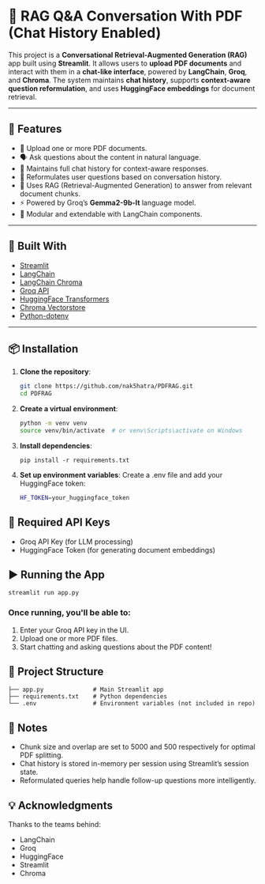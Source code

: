 # 🧠 RAG Q&A Conversation With PDF (Chat History Enabled)

This project is a **Conversational Retrieval-Augmented Generation (RAG)** app built using **Streamlit**. It allows users to **upload PDF documents** and interact with them in a **chat-like interface**, powered by **LangChain**, **Groq**, and **Chroma**. The system maintains **chat history**, supports **context-aware question reformulation**, and uses **HuggingFace embeddings** for document retrieval.

---

## 🚀 Features

- 📄 Upload one or more PDF documents.
- 🗣️ Ask questions about the content in natural language.
- 💬 Maintains full chat history for context-aware responses.
- 🔁 Reformulates user questions based on conversation history.
- 🧠 Uses RAG (Retrieval-Augmented Generation) to answer from relevant document chunks.
- ⚡ Powered by Groq’s **Gemma2-9b-It** language model.
- 🧩 Modular and extendable with LangChain components.

---

## 🧰 Built With

- [Streamlit](https://streamlit.io/)
- [LangChain](https://www.langchain.com/)
- [LangChain Chroma](https://python.langchain.com/docs/integrations/vectorstores/chroma)
- [Groq API](https://console.groq.com/)
- [HuggingFace Transformers](https://huggingface.co/)
- [Chroma Vectorstore](https://www.trychroma.com/)
- [Python-dotenv](https://pypi.org/project/python-dotenv/)

---

## 📦 Installation

1. **Clone the repository**:

   ```bash
   git clone https://github.com/nak5hatra/PDFRAG.git
   cd PDFRAG
   ```

2. **Create a virtual environment**:
    ```bash
    python -m venv venv
    source venv/bin/activate  # or venv\Scripts\activate on Windows
    ```
3. **Install dependencies**:
    ```bbash
    pip install -r requirements.txt
    ```
4. **Set up environment variables**:
    Create a .env file and add your HuggingFace token:
    ```bash
    HF_TOKEN=your_huggingface_token
    ```
## 🔑 Required API Keys

- Groq API Key (for LLM processing)
- HuggingFace Token (for generating document embeddings)

## ▶️ Running the App
    streamlit run app.py
### Once running, you'll be able to:
  1. Enter your Groq API key in the UI.
  2. Upload one or more PDF files.
  3. Start chatting and asking questions about the PDF content!

## 📂 Project Structure
    ├── app.py              # Main Streamlit app
    ├── requirements.txt    # Python dependencies
    └── .env                # Environment variables (not included in repo)
## 📌 Notes
- Chunk size and overlap are set to 5000 and 500 respectively for optimal PDF splitting.
- Chat history is stored in-memory per session using Streamlit’s session state.
- Reformulated queries help handle follow-up questions more intelligently.

## 💡 Acknowledgments
Thanks to the teams behind:
  - LangChain
  - Groq
  - HuggingFace
  - Streamlit
  - Chroma
